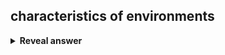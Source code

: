 ## characteristics of environments
<details>
<summary><b>Reveal answer</b></summary>
Observability - what is visible?<br>Determinism - is it consistent in behaviour?<br>Dynamism - Does it change over time?<br>Episodic vs Sequential - Is the history of the environment important?
</details>
